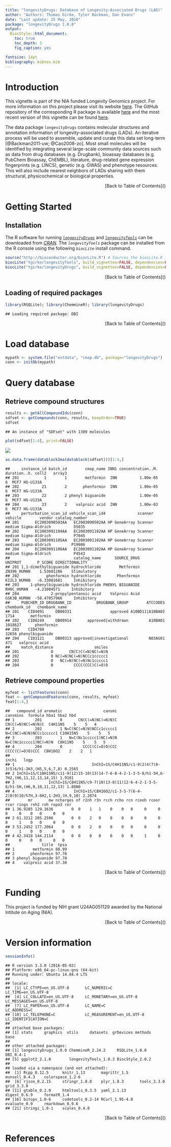 ```yaml
---
title: "longevityDrugs: Database of Longevity-Associated Drugs (LAD)" 
author: "Authors: Thomas Girke, Tyler Backman, Dan Evans"
date: "Last update: 25 May, 2016" 
package: "longevityDrugs 1.0.0"
output:
  BiocStyle::html_document:
    toc: true
    toc_depth: 3
    fig_caption: yes

fontsize: 14pt
bibliography: bibtex.bib
---
```

<!--
%% \VignetteEngine{knitr::rmarkdown}
%\VignetteIndexEntry{Overview Vignette}
%% \VignetteDepends{methods}
%% \VignetteKeywords{compute cluster, pipeline, reports}
%% \VignettePackage{longevityTools}
-->

<!---
- Compile from command-line
echo "rmarkdown::render('longevityDrugs.Rmd', clean=F)" | R -slave; R CMD Stangle longevityDrugs.Rmd

- Commit to github
git commit -am "some edits"; git push -u origin master

- To customize font size and other style features, add this line to output section in preamble:  
    css: style.css
-->

<script type="text/javascript">
document.addEventListener("DOMContentLoaded", function() {
  document.querySelector("h1").className = "title";
});
</script>
<script type="text/javascript">
document.addEventListener("DOMContentLoaded", function() {
  var links = document.links;  
  for (var i = 0, linksLength = links.length; i < linksLength; i++)
    if (links[i].hostname != window.location.hostname)
      links[i].target = '_blank';
});
</script>



# Introduction 
This vignette is part of the NIA funded Longevity Genomics project. For more information on this project please visit its 
website [here](http://www.longevitygenomics.org/projects/). The GitHub repository of the corresponding R package 
is available <a href="https://github.com/tgirke/longevityTools">here</a> and the most recent version of this 
vignette can be found <a href="https://htmlpreview.github.io/?https://github.com/tgirke/longevityTools/blob/master/vignettes/longevityDrugs.html">here</a>.

The data package `longevityDrugs` contains molecular structures and annotation information
of longevity-associated drugs (LADs). An iterative process will be used to assemble, update and 
curate this data set long-term [@Backman2011-uw; @Cao2008-zo]. Most small molecules will be identified by integrating several
large-scale community data sources such as data from drug databases (e.g.
Drugbank), bioassay databases (e.g. PubChem Bioassay, ChEMBL), literature,
drug-related gene expression fingerprints (e.g. LINCS), genetic (e.g. GWAS) and
phenotype resources. This will also include nearest neighbors of LADs sharing
with them structural, physicochemical or biological properties.


<div align="right">[Back to Table of Contents]()</div>


# Getting Started

## Installation

The R software for running [_`longevityDrugs`_](https://github.com/tgirke/longevityDrugs) and [_`longevityTools`_](https://github.com/tgirke/longevityTools) can be downloaded from [_CRAN_](http://cran.at.r-project.org/). The _`longevityTools`_ package can be installed from the R console using the following _`biocLite`_ install command. 


```r
source("http://bioconductor.org/biocLite.R") # Sources the biocLite.R installation script 
biocLite("tgirke/longevityTools", build_vignettes=FALSE, dependencies=FALSE) # Installs package from GitHub
biocLite("tgirke/longevityDrugs", build_vignettes=FALSE, dependencies=FALSE)
```
<div align="right">[Back to Table of Contents]()</div>

## Loading of required packages


```r
library(RSQLite); library(ChemmineR); library(longevityDrugs)
```

```
## Loading required package: DBI
```

<div align="right">[Back to Table of Contents]()</div>

# Load database


```r
mypath <- system.file("extdata", "cmap.db", package="longevityDrugs")
conn <- initDb(mypath)
```


# Query database

## Retrieve compound structures

```r
results <- getAllCompoundIds(conn)
sdfset <- getCompounds(conn, results, keepOrder=TRUE)
sdfset
```

```
## An instance of "SDFset" with 1309 molecules
```

```r
plot(sdfset[1:4], print=FALSE)
```

![](longevityDrugs_files/figure-html/query_structures-1.png)<!-- -->

```r
as.data.frame(datablock2ma(datablock(sdfset)))[1:4,]
```

```
##     instance_id batch_id        cmap_name INN1 concentration..M. duration..h. cell2   array3
## 201           1        1        metformin  INN          1.00e-05            6  MCF7 HG-U133A
## 202          21        2       phenformin  INN          1.00e-05            6  MCF7 HG-U133A
## 203          22        2 phenyl biguanide               1.00e-05            6  MCF7 HG-U133A
## 204          23        2    valproic acid  INN          1.00e-03            6  MCF7 HG-U133A
##     perturbation_scan_id vehicle_scan_id4              scanner vehicle        vendor catalog_number
## 201       EC2003090503AA   EC2003090502AA HP GeneArray Scanner  medium Sigma-Aldrich          D5035
## 202       EC2003091104AA   EC2003091102AA HP GeneArray Scanner  medium Sigma-Aldrich          P7045
## 203       EC2003091105AA   EC2003091102AA HP GeneArray Scanner  medium Sigma-Aldrich         P19906
## 204       EC2003091106AA   EC2003091102AA HP GeneArray Scanner  medium Sigma-Aldrich          P4543
##                            catalog_name      SOURCE_DRUG     UNIPROT       P_SCORE DIRECTIONALITY
## 201 1,1-dimethylbiguanide hydrochloride        Metformin ZN396_HUMAN    1.53601286    Stimulatory
## 202            phenformin hydrochloride       Phenformin KI2L3_HUMAN   -6.33081681     Inhibitory
## 203     1-phenylbiguanide hydrochloride PHENYL BIGUANIDE  RHOC_HUMAN   -4.21084571     Inhibitory
## 204              2-propylpentanoic acid    Valproic Acid GSK3B_HUMAN  -58.47057966     Inhibitory
##     PUBCHEM_ID DRUGBANK_ID           DRUGBANK_GROUP        ATCCODES chembank_id   chembank_name
## 201    CID4091     DB00331                 approved A10BD11|A10BA02        1714       metformin
## 202    CID8249     DB00914       approved|withdrawn         A10BA01     1018627      phenformin
## 203    CID4780                                                            32656 phenylbiguanide
## 204    CID3121     DB00313 approved|investigational         N03AG01         471   valproic acid
##     match_distance                  smiles
## 201              0       CN(C)C(=N)NC(=N)N
## 202              0 NC(=N)NC(=N)NCCc1ccccc1
## 203              0   NC(=N)NC(=N)Nc1ccccc1
## 204              0         CCCC(CCC)C(=O)O
```

## Retrieve compound properties

```r
myfeat <- listFeatures(conn)
feat <- getCompoundFeatures(conn, results, myfeat)
feat[1:4,]
```

```
##   compound_id aromatic                  cansmi                cansmins  formula hba1 hba2 hbd
## 1         201        0       CN(C(=N)NC(=N)N)C       CN(C(=N)NC(=N)N)C  C4H11N5    5    5   4
## 2         202        1 N=C(NC(=N)N)NCCc1ccccc1 N=C(NC(=N)N)NCCc1ccccc1 C10H15N5    5    5   5
## 3         203        1   N=C(Nc1ccccc1)NC(=N)N   N=C(Nc1ccccc1)NC(=N)N  C8H11N5    5    5   5
## 4         204        0         CCCC(C(=O)O)CCC         CCCC(C(=O)O)CCC  C8H16O2    2    2   1
##                                                                                      inchi   logp
## 1                                  InChI=1S/C4H11N5/c1-9(2)4(7)8-3(5)6/h1-2H3,(H5,5,6,7,8) 0.2565
## 2 InChI=1S/C10H15N5/c11-9(12)15-10(13)14-7-6-8-4-2-1-3-5-8/h1-5H,6-7H2,(H6,11,12,13,14,15) 1.9181
## 3               InChI=1S/C8H11N5/c9-7(10)13-8(11)12-6-4-2-1-3-5-6/h1-5H,(H6,9,10,11,12,13) 1.8800
## 4                          InChI=1S/C8H16O2/c1-3-5-7(6-4-2)8(9)10/h7H,3-6H2,1-2H3,(H,9,10) 2.2874
##        mr       mw ncharges nf r2nh r3n rcch rcho rcn rcooh rcoor rcor rings rnh2 roh ropo3 ror
## 1 36.9285 129.1636        0  0    1   1    0    0   0     0     0    0     0    0   0     0   0
## 2 61.3212 205.2596        0  0    2   0    0    0   0     0     0    0     1    0   0     0   0
## 3 53.2452 177.2064        0  0    2   0    0    0   0     0     0    0     1    0   0     0   0
## 4 42.3418 144.2114        0  0    0   0    0    0   0     1     0    0     0    0   0     0   0
##              title  tpsa
## 1        metformin 88.99
## 2       phenformin 97.78
## 3 phenyl biguanide 97.78
## 4    valproic acid 37.30
```

<div align="right">[Back to Table of Contents]()</div>

# Funding
This project is funded by NIH grant U24AG051129 awarded by the National Intitute on Aging (NIA).

<div align="right">[Back to Table of Contents]()</div>

# Version information


```r
sessionInfo()
```

```
## R version 3.3.0 (2016-05-03)
## Platform: x86_64-pc-linux-gnu (64-bit)
## Running under: Ubuntu 14.04.4 LTS
## 
## locale:
##  [1] LC_CTYPE=en_US.UTF-8       LC_NUMERIC=C               LC_TIME=en_US.UTF-8       
##  [4] LC_COLLATE=en_US.UTF-8     LC_MONETARY=en_US.UTF-8    LC_MESSAGES=en_US.UTF-8   
##  [7] LC_PAPER=en_US.UTF-8       LC_NAME=C                  LC_ADDRESS=C              
## [10] LC_TELEPHONE=C             LC_MEASUREMENT=en_US.UTF-8 LC_IDENTIFICATION=C       
## 
## attached base packages:
## [1] stats     graphics  utils     datasets  grDevices methods   base     
## 
## other attached packages:
## [1] longevityDrugs_1.0.0 ChemmineR_2.24.2     RSQLite_1.0.0        DBI_0.4-1           
## [5] ggplot2_2.1.0        longevityTools_1.0.3 BiocStyle_2.0.2     
## 
## loaded via a namespace (and not attached):
##  [1] Rcpp_0.12.5      knitr_1.13       magrittr_1.5     munsell_0.4.3    colorspace_1.2-6
##  [6] rjson_0.2.15     stringr_1.0.0    plyr_1.8.3       tools_3.3.0      grid_3.3.0      
## [11] gtable_0.2.0     htmltools_0.3.5  yaml_2.1.13      digest_0.6.9     formatR_1.4     
## [16] bitops_1.0-6     codetools_0.2-14 RCurl_1.95-4.8   evaluate_0.9     rmarkdown_0.9.6 
## [21] stringi_1.0-1    scales_0.4.0
```
<div align="right">[Back to Table of Contents]()</div>

# References
